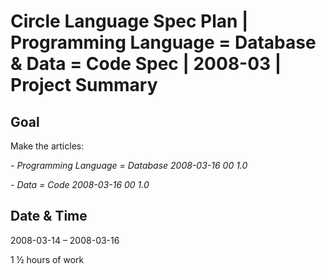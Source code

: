 ﻿Circle Language Spec Plan | Programming Language = Database & Data = Code Spec | 2008-03 | Project Summary
========================================================================================================


Goal
----

Make the articles:

\- *Programming Language = Database*  *2008-03-16 00  1.0*

\- *Data = Code*  *2008-03-16 00  1.0*


Date & Time
-----------

2008-03-14 – 2008-03-16

1 ½ hours of work

